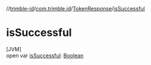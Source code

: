 //[trimble-id](../../../index.md)/[com.trimble.id](../index.md)/[TokenResponse](index.md)/[isSuccessful](is-successful.md)

# isSuccessful

[JVM]\
open var [isSuccessful](is-successful.md): [Boolean](https://docs.oracle.com/javase/8/docs/api/java/lang/Boolean.html)
